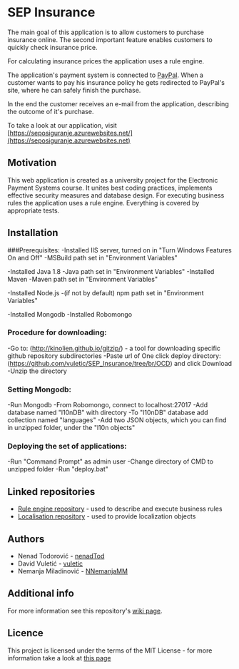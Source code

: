 ﻿# SEP Insurance
The main goal of this application is to allow customers to purchase insurance online. The second important feature enables customers to quickly check insurance price.

For calculating insurance prices the application uses a rule engine.

The application's payment system is connected to [PayPal](https://www.paypal.com/us/webapps/mpp/about). When a customer wants to pay his insurance policy he gets redirected to PayPal's site, where he can safely finish the purchase.

In the end the customer receives an e-mail from the application, describing the outcome of it's purchase.

To take a look at our application, visit [https://seposiguranje.azurewebsites.net/](https://seposiguranje.azurewebsites.net)

## Motivation
This web application is created as a university project for the Electronic Payment Systems course. It unites best coding practices, implements effective security measures and database design. For executing business rules the application uses a rule engine. Everything is covered by appropriate tests.

## Installation
###Prerequisites:
-Installed IIS server, turned on in "Turn Windows Features On and Off"
-MSBuild path set in "Environment Variables"

-Installed Java 1.8
-Java path set in "Environment Variables"
-Installed Maven
-Maven path set in "Environment Variables"

-Installed Node.js
-(if not by default) npm path set in "Environment Variables"

-Installed Mongodb
-Installed Robomongo

### Procedure for downloading:
-Go to: (http://kinolien.github.io/gitzip/) - a tool for downloading specific github repository subdirectories
-Paste url of One click deploy directory: (https://github.com/vuletic/SEP_Insurance/tree/br/OCD) and click Download
-Unzip the directory

### Setting Mongodb:
-Run Mongodb
-From Robomongo, connect to localhost:27017
-Add database named "l10nDB" with directory
-To "l10nDB" database add collection named "languages"
-Add two JSON objects, which you can find in unzipped folder, under the "l10n objects"

### Deploying the set of applications:
-Run "Command Prompt" as admin user
-Change directory of CMD to unzipped folder
-Run "deploy.bat"


## Linked repositories
+ [Rule engine repository](https://github.com/nenadTod/RulesAPI) - used to describe and execute business rules
+ [Localisation repository](https://github.com/nenadTod/l10nAPI) - used to provide localization objects

## Authors
+ Nenad Todorović - [nenadTod](https://github.com/nenadTod)
+ David Vuletić - [vuletic](https://github.com/vuletic)
+ Nemanja Miladinović - [NNemanjaMM](https://github.com/NNemanjaMM)

## Additional info
For more information see this repository's [wiki page](https://github.com/vuletic/SEP_Insurance/wiki).

## Licence
This project is licensed under the  terms of the MIT License - for more information take a look at [this page](https://opensource.org/licenses/MIT) 
